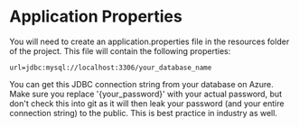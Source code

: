 # Application Properties
You will need to create an application.properties file in the resources folder of the project. This file will contain the following properties:

```
url=jdbc:mysql://localhost:3306/your_database_name
```

You can get this JDBC connection string from your database on Azure. 
Make sure you replace '{your_password}' with your actual password, 
but don't check this into git as it will then leak your password (and your entire connection string) to the public. This is best practice in industry as well.

